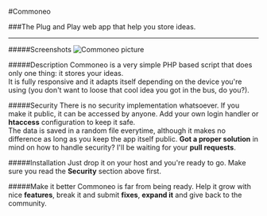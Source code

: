 #Commoneo

###The Plug and Play web app that help you store ideas.
<br>
<hr>

#####Screenshots
![Commoneo picture](http://i60.tinypic.com/5y99uf.png)

#####Description
Commoneo is a very simple PHP based script that does only one thing: it stores your ideas.
<br>
It is fully responsive and it adapts itself depending on the device you're using (you don't want to loose that cool idea you got in the bus, do you?).

#####Security
There is no security implementation whatsoever. If you make it public, it can be accessed by anyone. Add your own login handler or **htaccess** configuration to keep it safe.
<br>
The data is saved in a random file everytime, although it makes no difference as long as you keep the app itself public. **Got a proper solution** in mind on how to handle security? I'll be waiting for your **pull requests**.

#####Installation
Just drop it on your host and you're ready to go. Make sure you read the **Security** section above first.

#####Make it better
Commoneo is far from being ready. Help it grow with nice **features**, break it and submit **fixes**, **expand it** and give back to the community.

